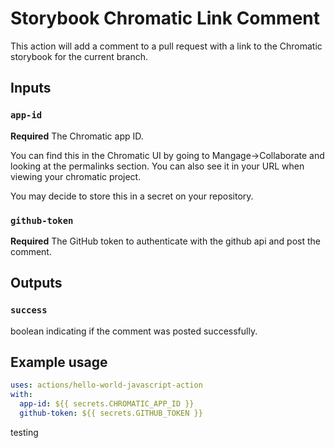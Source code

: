 # Storybook Chromatic Link Comment

This action will add a comment to a pull request with a link to the Chromatic storybook for the current branch.

## Inputs

### `app-id`

**Required** The Chromatic app ID.

You can find this in the Chromatic UI by going to Mangage->Collaborate and looking at the permalinks section. You can also see it in your URL when viewing your chromatic project.

You may decide to store this in a secret on your repository.

### `github-token`

**Required** The GitHub token to authenticate with the github api and post the comment.

## Outputs

### `success`

boolean indicating if the comment was posted successfully.

## Example usage

```yaml
uses: actions/hello-world-javascript-action
with:
  app-id: ${{ secrets.CHROMATIC_APP_ID }}
  github-token: ${{ secrets.GITHUB_TOKEN }}
```

testing

